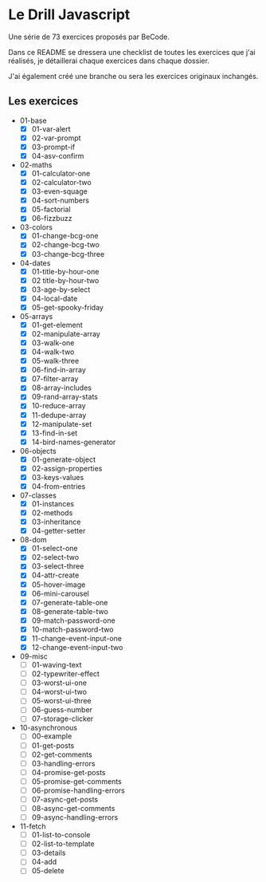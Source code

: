 # Le Drill Javascript
Une série de 73 exercices proposés par BeCode.

Dans ce README se dressera une checklist de toutes les exercices que j'ai réalisés, je détaillerai chaque exercices dans chaque dossier.

J'ai également créé une branche ou sera les exercices originaux inchangés.

## Les exercices
- 01-base
  - [x]  01-var-alert
  - [x]  02-var-prompt
  - [x]  03-prompt-if
  - [x]  04-asv-confirm
- 02-maths
  - [x] 01-calculator-one
  - [x] 02-calculator-two
  - [x] 03-even-squage
  - [x] 04-sort-numbers
  - [x] 05-factorial
  - [x] 06-fizzbuzz
- 03-colors
  - [x] 01-change-bcg-one
  - [x] 02-change-bcg-two
  - [x] 03-change-bcg-three
- 04-dates
  - [x] 01-title-by-hour-one
  - [x] 02 title-by-hour-two
  - [x] 03-age-by-select
  - [x] 04-local-date
  - [x] 05-get-spooky-friday
- 05-arrays
  - [x] 01-get-element  
  - [x] 02-manipulate-array
  - [x] 03-walk-one
  - [x] 04-walk-two
  - [x] 05-walk-three
  - [x] 06-find-in-array
  - [x] 07-filter-array
  - [x] 08-array-includes
  - [x] 09-rand-array-stats
  - [x] 10-reduce-array
  - [x] 11-dedupe-array
  - [x] 12-manipulate-set
  - [x] 13-find-in-set
  - [x] 14-bird-names-generator
- 06-objects
  - [x] 01-generate-object
  - [x] 02-assign-properties
  - [x] 03-keys-values
  - [x] 04-from-entries
- 07-classes
  - [x] 01-instances
  - [x] 02-methods
  - [x] 03-inheritance
  - [x] 04-getter-setter
- 08-dom
  - [x] 01-select-one
  - [x] 02-select-two
  - [x] 03-select-three
  - [x] 04-attr-create
  - [x] 05-hover-image
  - [x] 06-mini-carousel
  - [x] 07-generate-table-one
  - [x] 08-generate-table-two
  - [x] 09-match-password-one
  - [x] 10-match-password-two
  - [x] 11-change-event-input-one
  - [x] 12-change-event-input-two
- 09-misc
  - [ ] 01-waving-text
  - [ ] 02-typewriter-effect
  - [ ] 03-worst-ui-one
  - [ ] 04-worst-ui-two
  - [ ] 05-worst-ui-three
  - [ ] 06-guess-number
  - [ ] 07-storage-clicker
- 10-asynchronous
  - [ ] 00-example
  - [ ] 01-get-posts
  - [ ] 02-get-comments
  - [ ] 03-handling-errors
  - [ ] 04-promise-get-posts
  - [ ] 05-promise-get-comments
  - [ ] 06-promise-handling-errors
  - [ ] 07-async-get-posts
  - [ ] 08-async-get-comments
  - [ ] 09-async-handling-errors
- 11-fetch
  - [ ] 01-list-to-console
  - [ ] 02-list-to-template
  - [ ] 03-details
  - [ ] 04-add
  - [ ] 05-delete